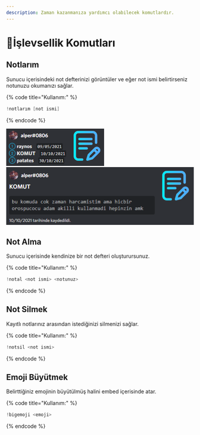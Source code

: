 ```yaml
---
description: Zaman kazanmanıza yardımcı olabilecek komutlardır.
---
```


# 🔨İşlevsellik Komutları

## Notlarım

Sunucu içerisindeki not defterinizi görüntüler ve eğer not ismi belirtirseniz notunuzu okumanızı sağlar.

{% code title="Kullanım:" %}
```scala
!notlarım [not ismi]
```
{% endcode %}

<img src="../../.gitbook/assets/image (11).png" alt="" data-size="original"><img src="../../.gitbook/assets/image (13).png" alt="" data-size="original">

## Not Alma

Sunucu içerisinde kendinize bir not defteri oluşturursunuz.

{% code title="Kullanım:" %}
```c
!notal <not ismi> <notunuz>
```
{% endcode %}

## Not Silmek

Kayıtlı notlarınız arasından istediğinizi silmenizi sağlar.

{% code title="Kullanım:" %}
```scala
!notsil <not ismi>
```
{% endcode %}

## Emoji Büyütmek

Belirttiğiniz emojinin büyütülmüş halini embed içerisinde atar.

{% code title="Kullanım:" %}
```scala
!bigemoji <emoji>
```
{% endcode %}

